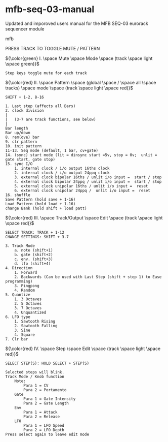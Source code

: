 # mfb-seq-03-manual
Updated and imporoved users manual for the MFB SEQ-03 eurorack sequencer module

mfb

PRESS TRACK TO TOGGLE MUTE / PATTERN

${\color{green} I. \space Mute \space Mode \space (track \space light \space green)}$
  
	Step keys toggle mute for each track
 
${\color{red} II. \space Pattern \space (global \space / \space all \space tracks) \space mode \space (track \space light \space red)}$

	SHIFT + 1-2, 8-16
	
	1. Last step (affects all Bars)
	2. clock division
	|	
	|	(3-7 are track functions, see below)
	|
 	Bar length 
	Bar up/down
	8. rem(ove) bar
	9. clr pattern
	10. init pattern
	11-13. Seq mode (default, 1 bar, cv+gate)
	14. (sync) start mode (lit = dinsync start =5v, stop = 0v;  unlit = gate start, gate stop)
	15. sync I/O
		1. internal clock / i/o output 16ths clock
		2. internal clock / i/o output 24ppq clock
		3. external clock bipolar 16ths / unlit i/o input =  start / stop
		4. external clock bipolar 24ppq / unlit i/o input =  start / stop
		5. external clock unipolar 16ths / unlit i/o input =  reset
		6. external clock unipolar 24ppq /  unlit i/o input =  reset
	16. shuffle
	Save Pattern (hold save + 1-16)
	Load Pattern (hold load + 1-16)
	change Bank (hold shift + load patt)

${\color{red} III. \space Track/Output \space Edit \space (track \space light \space red)}$
	
 	SELECT TRACK: TRACK + 1-12
	CHANGE SETTINGS: SHIFT + 3-7

	3. Track Mode
		a. note (shift+1)
		b. gate (shift+2)
		c. env. (shift+3)
		d. lfo (shift+4)
	4. Direction
		1. Forward
		2. Backwards (Can be used with Last Step (shift + step 1) to Ease programming)
		3. Pingpong
		4. Random
	5. Quantize
		1. 3 Octaves
		2. 5 Octaves
		3. 7 Octaves
		4. Unquantized
	6. LFO type
		1. Sawtooth Rising
		2. Sawtooth Falling
		3. Sine
		4. Square
	7. Clr bar
        
${\color{red} IV. \space Step \space Edit \space (track \space light \space red)}$

	SELECT STEP(S): HOLD SELECT + STEP(S)
 
	Selected steps will blink. 
	Track Mode / Knob function
		Note:	
			Para 1 = CV
			Para 2 = Portamento
		Gate 
			Para 1 = Gate Intensity
			Para 2 = Gate Length
		Env
			Para 1 = Attack
			Para 2 = Release
		LFO 
			Para 1 = LFO Speed
			Para 2 = LFO Depth
	Press select again to leave edit mode 

